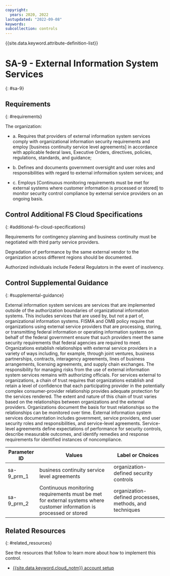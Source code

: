 ```yaml
---
copyright:
  years: 2020, 2022
lastupdated: "2022-09-08"
keywords: 
subcollection: controls
---
```


{{site.data.keyword.attribute-definition-list}}

# SA-9 - External Information System Services
{: #sa-9}

## Requirements
{: #requirements}

The organization:

- a. Requires that providers of external information system services comply with organizational information security requirements and employ [business continuity service level agreements] in accordance with applicable federal laws, Executive Orders, directives, policies, regulations, standards, and guidance;

- b. Defines and documents government oversight and user roles and responsibilities with regard to external information system services; and

- c. Employs [Continuous monitoring requirements must be met for external systems where customer information is processed or stored] to monitor security control compliance by external service providers on an ongoing basis.

## Control Additional FS Cloud Specifications
{: #additional-fs-cloud-specifications}

Requirements for contingency planning and business continuity must be negotiated with third party service providers.

Degradation of performance by the same external vendor to the organization across different regions should be documented.

Authorized individuals include Federal Regulators in the event of insolvency.

## Control Supplemental Guidance
{: #supplemental-guidance}

External information system services are services that are implemented outside of the authorization boundaries of organizational information systems. This includes services that are used by, but not a part of, organizational information systems. FISMA and OMB policy require that organizations using external service providers that are processing, storing, or transmitting federal information or operating information systems on behalf of the federal government ensure that such providers meet the same security requirements that federal agencies are required to meet. Organizations establish relationships with external service providers in a variety of ways including, for example, through joint ventures, business partnerships, contracts, interagency agreements, lines of business arrangements, licensing agreements, and supply chain exchanges. The responsibility for managing risks from the use of external information system services remains with authorizing officials. For services external to organizations, a chain of trust requires that organizations establish and retain a level of confidence that each participating provider in the potentially complex consumer-provider relationship provides adequate protection for the services rendered. The extent and nature of this chain of trust varies based on the relationships between organizations and the external providers. Organizations document the basis for trust relationships so the relationships can be monitored over time. External information system services documentation includes government, service providers, end user security roles and responsibilities, and service-level agreements. Service-level agreements define expectations of performance for security controls, describe measurable outcomes, and identify remedies and response requirements for identified instances of noncompliance.

| Parameter ID | Values | Label or Choices |
|---|---|---|
| sa-9_prm_1 | business continuity service level agreements | organization-defined security controls |
| sa-9_prm_2 | Continuous monitoring requirements must be met for external systems where customer information is processed or stored | organization-defined processes, methods, and techniques |


## Related Resources
{: #related_resources}

See the resources that follow to learn more about how to implement this control.

- [{{site.data.keyword.cloud_notm}} account setup](/docs/framework-financial-services?topic=framework-financial-services-shared-account-setup)

